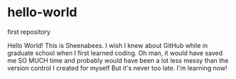 # hello-world
first repository

Hello World! This is Sheenabees. I wish I knew about GitHub while in graduate school when I first learned coding.
Oh man, it would have saved me SO MUCH time and probably would have been a lot less messy than the version control I created for myself
But it's never too late. I'm learning now!
